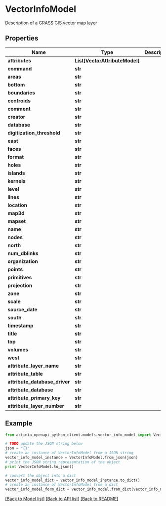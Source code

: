 # VectorInfoModel

Description of a GRASS GIS vector map layer

## Properties
Name | Type | Description | Notes
------------ | ------------- | ------------- | -------------
**attributes** | [**List[VectorAttributeModel]**](VectorAttributeModel.md) |  | [optional] 
**command** | **str** |  | [optional] 
**areas** | **str** |  | [optional] 
**bottom** | **str** |  | [optional] 
**boundaries** | **str** |  | [optional] 
**centroids** | **str** |  | [optional] 
**comment** | **str** |  | [optional] 
**creator** | **str** |  | [optional] 
**database** | **str** |  | [optional] 
**digitization_threshold** | **str** |  | [optional] 
**east** | **str** |  | [optional] 
**faces** | **str** |  | [optional] 
**format** | **str** |  | [optional] 
**holes** | **str** |  | [optional] 
**islands** | **str** |  | [optional] 
**kernels** | **str** |  | [optional] 
**level** | **str** |  | [optional] 
**lines** | **str** |  | [optional] 
**location** | **str** |  | [optional] 
**map3d** | **str** |  | [optional] 
**mapset** | **str** |  | [optional] 
**name** | **str** |  | [optional] 
**nodes** | **str** |  | [optional] 
**north** | **str** |  | [optional] 
**num_dblinks** | **str** |  | [optional] 
**organization** | **str** |  | [optional] 
**points** | **str** |  | [optional] 
**primitives** | **str** |  | [optional] 
**projection** | **str** |  | [optional] 
**zone** | **str** |  | [optional] 
**scale** | **str** |  | [optional] 
**source_date** | **str** |  | [optional] 
**south** | **str** |  | [optional] 
**timestamp** | **str** |  | [optional] 
**title** | **str** |  | [optional] 
**top** | **str** |  | [optional] 
**volumes** | **str** |  | [optional] 
**west** | **str** |  | [optional] 
**attribute_layer_name** | **str** |  | [optional] 
**attribute_table** | **str** |  | [optional] 
**attribute_database_driver** | **str** |  | [optional] 
**attribute_database** | **str** |  | [optional] 
**attribute_primary_key** | **str** |  | [optional] 
**attribute_layer_number** | **str** |  | [optional] 

## Example

```python
from actinia_openapi_python_client.models.vector_info_model import VectorInfoModel

# TODO update the JSON string below
json = "{}"
# create an instance of VectorInfoModel from a JSON string
vector_info_model_instance = VectorInfoModel.from_json(json)
# print the JSON string representation of the object
print VectorInfoModel.to_json()

# convert the object into a dict
vector_info_model_dict = vector_info_model_instance.to_dict()
# create an instance of VectorInfoModel from a dict
vector_info_model_form_dict = vector_info_model.from_dict(vector_info_model_dict)
```
[[Back to Model list]](../README.md#documentation-for-models) [[Back to API list]](../README.md#documentation-for-api-endpoints) [[Back to README]](../README.md)


